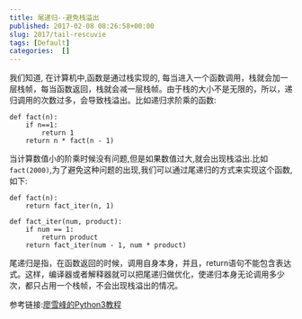 ```yaml
---
title: 尾递归--避免栈溢出
published: 2017-02-08 08:26:58+00:00
slug: 2017/tail-rescuvie
tags: [Default]
categories:  []
---
```


我们知道, 在计算机中,函数是通过栈实现的, 每当进入一个函数调用，栈就会加一层栈帧，每当函数返回，栈就会减一层栈帧。由于栈的大小不是无限的，所以，递归调用的次数过多，会导致栈溢出。比如递归求阶乘的函数:

    
    def fact(n):
        if n==1:
            return 1
        return n * fact(n - 1)


当计算数值小的阶乘时候没有问题,但是如果数值过大,就会出现栈溢出.比如`fact(2000)`,为了避免这种问题的出现,我们可以通过尾递归的方式来实现这个函数,如下:

    
    def fact(n):
        return fact_iter(n, 1)
    
    def fact_iter(num, product):
        if num == 1:
            return product
        return fact_iter(num - 1, num * product)




尾递归是指，在函数返回的时候，调用自身本身，并且，return语句不能包含表达式。这样，编译器或者解释器就可以把尾递归做优化，使递归本身无论调用多少次，都只占用一个栈帧，不会出现栈溢出的情况。

参考链接:[廖雪峰的Python3教程](http://www.liaoxuefeng.com/wiki/0014316089557264a6b348958f449949df42a6d3a2e542c000/001431756044276a15558a759ec43de8e30eb0ed169fb11000)
